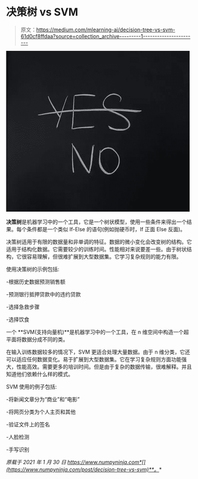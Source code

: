 # 决策树 vs SVM

> 原文：<https://medium.com/mlearning-ai/decision-tree-vs-svm-61d0cf8ffdaa?source=collection_archive---------1----------------------->

![](img/063dcd2cff73373a1436e7e24f738e51.png)

**决策树**是机器学习中的一个工具，它是一个树状模型，使用一些条件来得出一个结果。每个条件都是一个类似 If-Else 的语句(例如抛硬币时，If 正面 Else 反面)。

决策树适用于有限的数据量和非单调的特征。数据的微小变化会改变树的结构。它适用于结构化数据。它需要较少的训练时间。性能相对来说要差一些。由于树状结构，它很容易理解，但很难扩展到大型数据集。它学习复杂规则的能力有限。

使用决策树的示例包括:

-根据历史数据预测销售额

-预测银行抵押贷款中的违约贷款

-选择急救步骤

-选择饮食

一个 **SVM(支持向量机)**是机器学习中的一个工具，在 n 维空间中构造一个超平面将数据分成不同的类。

在输入训练数据较多的情况下，SVM 更适合处理大量数据。由于 n 维分类，它还可以适应任何数据变化。易于扩展到大型数据集。它在学习复杂规则方面功能强大，性能高效。需要更多的培训时间。但是由于复杂的数据传输，很难解释。并且知道他们依赖什么样的模式。

SVM 使用的例子包括:

-将新闻文章分为“商业”和“电影”

-将网页分类为个人主页和其他

-验证文件上的签名

-人脸检测

-手写识别

*原载于 2021 年 1 月 30 日 https://www.numpyninja.com*[](https://www.numpyninja.com/post/decision-tree-vs-svm)**。**